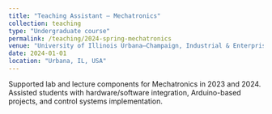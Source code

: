 ```yaml
---
title: "Teaching Assistant – Mechatronics"
collection: teaching
type: "Undergraduate course"
permalink: /teaching/2024-spring-mechatronics
venue: "University of Illinois Urbana–Champaign, Industrial & Enterprise Systems Engineering"
date: 2024-01-01
location: "Urbana, IL, USA"
---
```


Supported lab and lecture components for Mechatronics in 2023 and 2024. Assisted students with hardware/software integration, Arduino-based projects, and control systems implementation.
